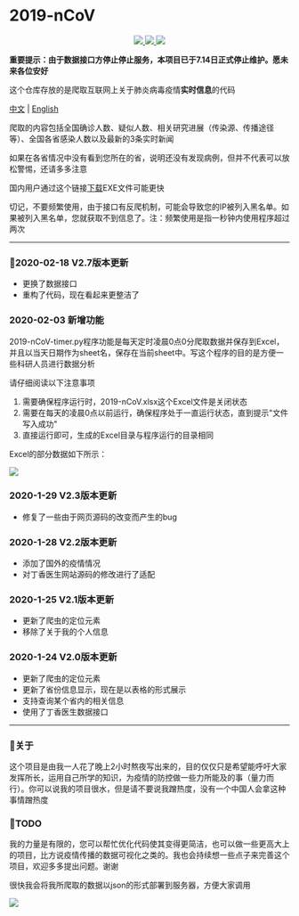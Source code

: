 # 2019-nCoV
<p align = "center">
  <a href = "https://github.com/mathors/2019-nCoV">
    <img src="https://img.shields.io/badge/Language-Python-brightgreen.svg">
  </a>
  <a href = "https://github.com/mathors/2019-nCoVe">
    <img src = "https://img.shields.io/badge/Compiler-VsCode-blue.svg">
  </a>
  <a href = "https://wmathor.com/" target = "_blank">
    <img src = "https://img.shields.io/badge/Blog-wmathor-orange.svg">
  </a>
</p>

**重要提示：由于数据接口方停止停止服务，本项目已于7.14日正式停止维护。愿未来各位安好**

这个仓库存放的是爬取互联网上关于肺炎病毒疫情**实时信息**的代码

[中文](https://github.com/mathors/2019-nCoV/blob/master/README-cn.md) | [English](https://github.com/mathors/2019-nCoV)

爬取的内容包括全国确诊人数、疑似人数、相关研究进展（传染源、传播途径等）、全国各省感染人数以及最新的3条实时新闻

如果在各省情况中没有看到您所在的省，说明还没有发现病例，但并不代表可以放松警惕，还请多多注意

国内用户通过这个链接[下载](https://www.qsc.zju.edu.cn/box/-46011928)EXE文件可能更快

切记，不要频繁使用，由于接口有反爬机制，可能会导致您的IP被列入黑名单。如果被列入黑名单，您就获取不到信息了。注：频繁使用是指一秒钟内使用程序超过两次

---
### :art:2020-02-18 V2.7版本更新

- 更换了数据接口
- 重构了代码，现在看起来更整洁了

### 2020-02-03 新增功能
2019-nCoV-timer.py程序功能是每天定时凌晨0点0分爬取数据并保存到Excel，并且以当天日期作为sheet名，保存在当前sheet中。写这个程序的目的是方便一些科研人员进行数据分析

请仔细阅读以下注意事项

1. 需要确保程序运行时，2019-nCoV.xlsx这个Excel文件是关闭状态
2. 需要在每天的凌晨0点以前运行，确保程序处于一直运行状态，直到提示"文件写入成功"
3. 直接运行即可，生成的Excel目录与程序运行的目录相同

Excel的部分数据如下所示：

![](https://s2.ax1x.com/2020/02/03/1UMBgf.png)

### 2020-1-29 V2.3版本更新

- 修复了一些由于网页源码的改变而产生的bug

### 2020-1-28 V2.2版本更新

- 添加了国外的疫情情况
- 对丁香医生网站源码的修改进行了适配

### 2020-1-25 V2.1版本更新

- 更新了爬虫的定位元素
- 移除了关于我的个人信息


### 2020-1-24 V2.0版本更新

- 更新了爬虫的定位元素
- 更新了省份信息显示，现在是以表格的形式展示
- 支持查询某个省内的相关信息
- 使用了丁香医生数据接口

----

### :rocket:关于

这个项目是由我一人花了晚上2小时熬夜写出来的，目的仅仅只是希望能呼吁大家发挥所长，运用自己所学的知识，为疫情的防控做一些力所能及的事（量力而行）。你可以说我的项目很水，但是请不要说我蹭热度，没有一个中国人会拿这种事情蹭热度

### :tada:TODO

我的力量是有限的，您可以帮忙优化代码使其变得更简洁，也可以做一些更高大上的项目，比方说疫情传播的数据可视化之类的。我也会持续想一些点子来完善这个项目，欢迎多多提出问题。谢谢

很快我会将我所爬取的数据以json的形式部署到服务器，方便大家调用

![](https://s2.ax1x.com/2020/01/28/1KNPUK.gif)
